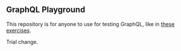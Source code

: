 ## GraphQL Playground
This repository is for anyone to use for testing GraphQL, like in [these exercises](https://githubtraining.github.io/admin-training/#/11_graphQL).

Trial change.
